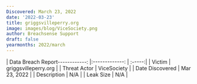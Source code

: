 ```yaml
---
Discovered: March 23, 2022
date: '2022-03-23'
title: griggsvilleperry.org
image: images/blog/ViceSociety.png
author: Breachsense Support
draft: false
yearmonths: 2022/march
---
```


| Data Breach Report------------:   |:-------------:    | :-----:|
| Victim    | griggsvilleperry.org      | 
| Threat Actor    | ViceSociety      | 
| Date Discovered    | Mar 23, 2022      | 
| Description    | N/A      | 
| Leak Size    | N/A      | 

